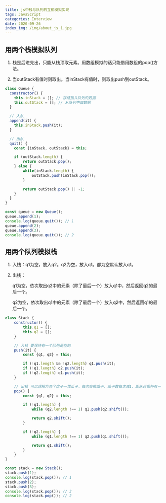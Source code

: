 ```yaml
---
title: js中栈与队列的互相模拟实现
tags: JavaScript
categories: Interview
date: 2020-09-26
index_img: /img/about_js_1.jpg
---
```


## 用两个栈模拟队列
1. 栈是后进先出，只能从栈顶取元素。用数组模拟的话只能借用数组的pop()方法。

2. 当outStack有值时则取出。当inStack有值时，则取出push到outStack。

```js
class Queue {
  constructor() {
    this.inStack = []; // 存储插入队列的数据
    this.outStack = []; // 从队列中取数据
  }

  // 入队
  append(it) {
  	this.inStack.push(it);
  }

  // 出队
  quit() {
  	const {inStack, outStack} = this;

  	if (outStack.length) {
  		return outStack.pop();
  	} else {
		while(inStack.length) {
			outStack.push(inStack.pop());
		}  			

		return outStack.pop() || -1;
  	}
  }
}

const queue = new Queue();
queue.append(1);
console.log(queue.quit()); // 1
queue.append(2);
queue.append(3);
console.log(queue.quit()); // 2
```

## 用两个队列模拟栈
1. 入栈：q1为空，放入q2。q2为空，放入q1。都为空默认放入q1。

2. 出栈：

    q1为空，依次取出q2中的元素（除了最后一个）放入q1中，然后返回q2的最后一个。

    q2为空，依次取出q1中的元素（除了最后一个）放入q2中，然后返回q1的最后一个。
    
```js
class Stack {
    constructor() {
        this.q1 = [];
        this.q2 = [];
    }

    // 入栈 要保持有一个队列是空的
    push(it) {
        const {q1, q2} = this;

        if (!q1.length && !q2.length) q1.push(it);
        if (!q1.length) q2.push(it);
        if (!q2.length) q1.push(it);
    }

    // 出栈 可以理解为两个盘子一堆瓜子，每次交换瓜子，瓜子数每次减1，即永远保持有一个盘子是空的
    pop() {
        const {q1, q2} = this;

        if (!q1.length) {
            while (q2.length !== 1) q1.push(q2.shift());

            return q2.shift();
        }

        if (!q2.length) {
            while (q1.length !== 1) q2.push(q1.shift());

            return q1.shift();
        }
    }
}

const stack = new Stack();
stack.push(1);
console.log(stack.pop()); // 1
stack.push(2);
stack.push(3);
console.log(stack.pop()); // 3
console.log(stack.pop()); // 2
```
